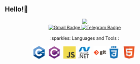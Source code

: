 <h2>Hello!🌸</h2>
<div id="header" align="center">
  <img src="https://i.pinimg.com/originals/e8/fc/94/e8fc94b1577b6ad4afd88cb987af1435.gif" width="450"/>
</div>
<div id="badges" align="center">
  <a href="mailto:zhuchkevich.eka@gmail.com">
    <img src="https://img.shields.io/badge/Gmail-pink?style=for-the-badge&logo=gmail&logoColor=white" alt="Gmail Badge"/>
  </a>
  <a href="https://web.telegram.org/k/#@smaofk">
    <img src="https://img.shields.io/badge/Telegram-lightblue?style=for-the-badge&logo=telegram&logoColor=white" alt="Telegram Badge"/>
  </a>
</div>
<div align="center" >
  <img  src="https://komarev.com/ghpvc/?username=plesend&style=soft-square&color=blue" alt=""/>
</div>

<div align="center">
 :sparkles: Languages and Tools :
</div>
<br>
 <div align="center">
  <img src="https://github.com/devicons/devicon/blob/master/icons/cplusplus/cplusplus-original.svg" title="CPP" alt="cpp" width="40" height="40"/>&nbsp;
  <img src="https://github.com/devicons/devicon/blob/master/icons/csharp/csharp-original.svg" title = "CSharp" alt = "cs" width="40" height="40"/>&nbsp;
  <img src="https://github.com/devicons/devicon/blob/master/icons/javascript/javascript-original.svg" title="JavaScript" alt="JavaScript" width="40" height="40"/>&nbsp;
  <img src="https://github.com/devicons/devicon/blob/master/icons/dot-net/dot-net-original-wordmark.svg" title="Dot-NET" alt="Dot-NET" width="40" height="40"/>&nbsp;
  <img src="https://github.com/devicons/devicon/blob/master/icons/git/git-original-wordmark.svg" title="Git" **alt="Git" width="40" height="40"/>
  <img src="https://github.com/devicons/devicon/blob/master/icons/css3/css3-plain-wordmark.svg"  title="CSS3" alt="CSS" width="40" height="40"/>&nbsp;
  <img src="https://github.com/devicons/devicon/blob/master/icons/html5/html5-original.svg" title="HTML5" alt="HTML" width="40" height="40"/>&nbsp;
</div>


<!--Here are some ideas to get you started:

- 🔭 I’m currently working on ...
- 🌱 I’m currently learning ...
- 👯 I’m looking to collaborate on ...
- 🤔 I’m looking for help with ...
- 💬 Ask me about ...
- 📫 How to reach me: ...
- 😄 Pronouns: ...
- ⚡ Fun fact: ...
-->
